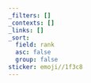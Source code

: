 ```yaml
---
_filters: []
_contexts: []
_links: []
_sort:
  field: rank
  asc: false
  group: false
sticker: emoji//1f3c8
---
```

